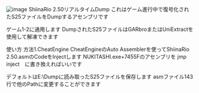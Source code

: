 ![image](https://github.com/Shiyaemetu/ShiinaRio2.5Exporter/blob/main/1.gif)
ShiinaRio 2.50リアルタイムDump
これはゲーム進行中で復号化されたS25ファイルをDumpするアセンブリです

ゲーム1-2に通用します
DumpされたS25ファイルはGARbroまたはUniExtractを使用して解凍できます

使い方
方法1.CheatEngine
CheatEngineのAuto Assemblerを使ってShiinaRio 2.50.asmのCodeをInjectします
NUKITASHI.exe+7455Fのアセンブリを jmp inject　に書き換えればいいです

デフォルトはE:\Dumpに読み取ったS25ファイルを保存します
asmファイル143行で他のPathに変更することができます
